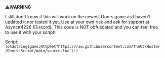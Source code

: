 ⚠️**WARNING**

I still don't know if this will work on the newest Doors game as I haven't updated it nor tested it yet. Use at your own risk and ask for support at Async#4226 (Discord). This code is NOT obfuscated and you can feel free to use it with your script!

Script: ```loadstring(game:HttpGet"https://raw.githubusercontent.com/TheCtkHoster/Doors-Script/main/source.lua")()```
